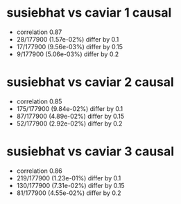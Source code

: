 # susiebhat vs caviar  1 causal

- correlation 0.87
- 28/177900 (1.57e-02%) differ by 0.1
- 17/177900 (9.56e-03%) differ by 0.15
- 9/177900 (5.06e-03%) differ by 0.2


# susiebhat vs caviar  2 causal

- correlation 0.85
- 175/177900 (9.84e-02%) differ by 0.1
- 87/177900 (4.89e-02%) differ by 0.15
- 52/177900 (2.92e-02%) differ by 0.2


# susiebhat vs caviar  3 causal

- correlation 0.86
- 219/177900 (1.23e-01%) differ by 0.1
- 130/177900 (7.31e-02%) differ by 0.15
- 81/177900 (4.55e-02%) differ by 0.2


